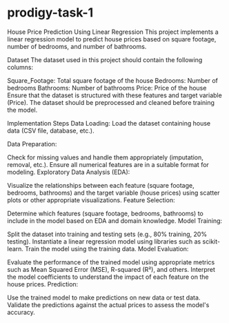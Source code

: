 # prodigy-task-1
House Price Prediction Using Linear Regression This project implements a linear regression model to predict house prices based on square footage, number of bedrooms, and number of bathrooms.

Dataset The dataset used in this project should contain the following columns:

Square_Footage: Total square footage of the house Bedrooms: Number of bedrooms Bathrooms: Number of bathrooms Price: Price of the house Ensure that the dataset is structured with these features and target variable (Price). The dataset should be preprocessed and cleaned before training the model.

Implementation Steps Data Loading: Load the dataset containing house data (CSV file, database, etc.).

Data Preparation:

Check for missing values and handle them appropriately (imputation, removal, etc.). Ensure all numerical features are in a suitable format for modeling. Exploratory Data Analysis (EDA):

Visualize the relationships between each feature (square footage, bedrooms, bathrooms) and the target variable (house prices) using scatter plots or other appropriate visualizations. Feature Selection:

Determine which features (square footage, bedrooms, bathrooms) to include in the model based on EDA and domain knowledge. Model Training:

Split the dataset into training and testing sets (e.g., 80% training, 20% testing). Instantiate a linear regression model using libraries such as scikit-learn. Train the model using the training data. Model Evaluation:

Evaluate the performance of the trained model using appropriate metrics such as Mean Squared Error (MSE), R-squared (R²), and others. Interpret the model coefficients to understand the impact of each feature on the house prices. Prediction:

Use the trained model to make predictions on new data or test data. Validate the predictions against the actual prices to assess the model's accuracy.
